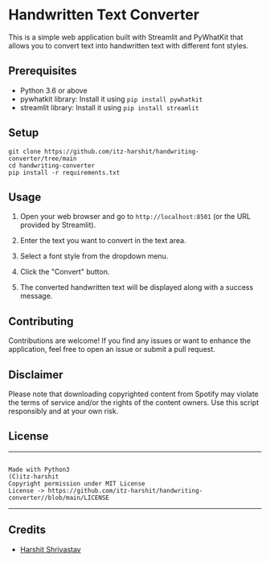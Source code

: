 # Handwritten Text Converter

This is a simple web application built with Streamlit and PyWhatKit that allows you to convert text into handwritten text with different font styles.

## Prerequisites

- Python 3.6 or above
- pywhatkit library: Install it using `pip install pywhatkit`
- streamlit library: Install it using `pip install streamlit`
## Setup
```
git clone https://github.com/itz-harshit/handwriting-converter/tree/main
cd handwriting-converter
pip install -r requirements.txt
```

## Usage

1. Open your web browser and go to `http://localhost:8501` (or the URL provided by Streamlit).

2. Enter the text you want to convert in the text area.

3. Select a font style from the dropdown menu.

4. Click the "Convert" button.

5. The converted handwritten text will be displayed along with a success message.


## Contributing 
Contributions are welcome! If you find any issues or want to enhance the application, feel free to open an issue or submit a pull request.

## Disclaimer 
Please note that downloading copyrighted content from Spotify may violate the terms of service and/or the rights of the content owners. Use this script responsibly and at your own risk.

## License 
---
```

Made with Python3
(C)itz-harshit 
Copyright permission under MIT License
License -> https://github.com/itz-harshit/handwriting-converter//blob/main/LICENSE

```

---
## Credits

- [Harshit Shrivastav](https://github.com/itz-harshit)
